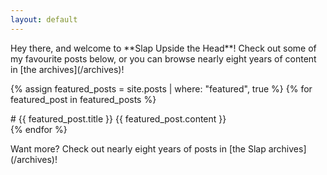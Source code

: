 ```yaml
---
layout: default
---
```


<p class="alert" markdown="1">
Hey there, and welcome to **Slap Upside the Head**! Check out some of my favourite posts below, or you can browse nearly eight years of content in [the archives](/archives)!
</p>

{% assign featured_posts = site.posts | where: "featured", true %}
{% for featured_post in featured_posts %}
<div class="post" markdown="1">
# {{ featured_post.title }}
{{ featured_post.content }}
</div>
{% endfor %}

<p class="alert" markdown="1">
Want more? Check out nearly eight years of posts in [the Slap archives](/archives)!
</p>